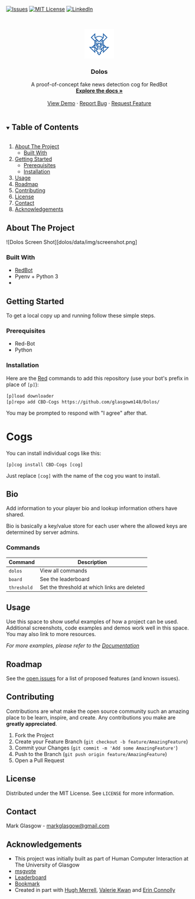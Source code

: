 <!--[![Contributors][contributors-shield]][contributors-url]
[![Forks][forks-shield]][forks-url]
[![Stargazers][stars-shield]][stars-url]-->
[![Issues][issues-shield]][issues-url]
[![MIT License][license-shield]][license-url]
[![LinkedIn][linkedin-shield]][linkedin-url]



<!-- PROJECT LOGO -->
<br />
<p align="center">
  <a href="https://github.com/glasgowm148/Dolos">
    <img src="dolos/data/img/logo.png" alt="Logo" width="80" height="80">
  </a>

  <h3 align="center">Dolos</h3>

  <p align="center">
    A proof-of-concept fake news detection cog for RedBot
    <br />
    <a href="https://github.com/glasgowm148/Dolos/dolos/docs"><strong>Explore the docs »</strong></a>
    <br />
    <br />
    <a href="https://github.com/glasgowm148/Dolos/data/demo">View Demo</a>
    ·
    <a href="https://github.com/glasgowm148/Dolos/issues">Report Bug</a>
    ·
    <a href="https://github.com/glasgowm148/Dolos/issues">Request Feature</a>
  </p>
</p>



<!-- TABLE OF CONTENTS -->
<details open="open">
  <summary><h2 style="display: inline-block">Table of Contents</h2></summary>
  <ol>
    <li>
      <a href="#about-the-project">About The Project</a>
      <ul>
        <li><a href="#built-with">Built With</a></li>
      </ul>
    </li>
    <li>
      <a href="#getting-started">Getting Started</a>
      <ul>
        <li><a href="#prerequisites">Prerequisites</a></li>
        <li><a href="#installation">Installation</a></li>
      </ul>
    </li>
    <li><a href="#usage">Usage</a></li>
    <li><a href="#roadmap">Roadmap</a></li>
    <li><a href="#contributing">Contributing</a></li>
    <li><a href="#license">License</a></li>
    <li><a href="#contact">Contact</a></li>
    <li><a href="#acknowledgements">Acknowledgements</a></li>
  </ol>
</details>



<!-- ABOUT THE PROJECT -->
## About The Project

![Dolos Screen Shot][dolos/data/img/screenshot.png]


### Built With

* []()[RedBot](https://github.com/Cog-Creators/Red-DiscordBot)
* []()Pyenv + Python 3
* []()



<!-- GETTING STARTED -->
## Getting Started

To get a local copy up and running follow these simple steps.

### Prerequisites

* Red-Bot
* Python

### Installation

Here are the [Red](https://github.com/Cog-Creators/Red-DiscordBot) commands to add this repository (use your bot's prefix in place of `[p]`):
```
[p]load downloader
[p]repo add CBD-Cogs https://github.com/glasgowm148/Dolos/
```

You may be prompted to respond with "I agree" after that.


# Cogs

You can install individual cogs like this:
```
[p]cog install CBD-Cogs [cog]
```

Just replace `[cog]` with the name of the cog you want to install.

## Bio

Add information to your player bio and lookup information others have shared.

Bio is basically a key/value store for each user where the allowed keys are determined by server admins.

### Commands

| Command     | Description |
| ----------- | ----------- |
| `dolos`       | View all commands |
| `board` | See the leaderboard |
| `threshold` | Set the threshold at which links are deleted |





<!-- USAGE EXAMPLES -->
## Usage

Use this space to show useful examples of how a project can be used. Additional screenshots, code examples and demos work well in this space. You may also link to more resources.

_For more examples, please refer to the [Documentation](https://github.com/glasgowm148/Dolos/dolos/docs)_



<!-- ROADMAP -->
## Roadmap

See the [open issues](https://github.com/glasgowm148/Dolos/issues) for a list of proposed features (and known issues).



<!-- CONTRIBUTING -->
## Contributing

Contributions are what make the open source community such an amazing place to be learn, inspire, and create. Any contributions you make are **greatly appreciated**.

1. Fork the Project
2. Create your Feature Branch (`git checkout -b feature/AmazingFeature`)
3. Commit your Changes (`git commit -m 'Add some AmazingFeature'`)
4. Push to the Branch (`git push origin feature/AmazingFeature`)
5. Open a Pull Request



<!-- LICENSE -->
## License

Distributed under the MIT License. See `LICENSE` for more information.



<!-- CONTACT -->
## Contact

Mark Glasgow - markglasgow@gmail.com


<!-- ACKNOWLEDGEMENTS -->
## Acknowledgements

* This project was initially built as part of Human Computer Interaction at The University of Glasgow
* [msgvote](https://github.com/flapjax/FlapJack-Cogs/tree/red-v3-rewrites/msgvote)
* [Leaderboard](https://github.com/Predeactor/Predeactor-Cogs)
* [Bookmark](https://gitlab.com/CrunchBangDev/cbd-cogs)
* Created in part with [Hugh Merrell](https://github.com/Merrell17), [Valerie Kwan](https://github.com/FlowerVal) and [Erin Connolly](https://github.com/econnolly27)





<!-- MARKDOWN LINKS & IMAGES -->
<!-- https://www.markdownguide.org/basic-syntax/#reference-style-links -->
[contributors-shield]: https://img.shields.io/github/contributors/glasgowm148/Dolos.svg?style=for-the-badge
[contributors-url]: https://github.com/glasgowm148/Dolos/graphs/contributors
[forks-shield]: https://img.shields.io/github/forks/glasgowm148/Dolos.svg?style=for-the-badge
[forks-url]: https://github.com/glasgowm148/Dolos/network/members
[stars-shield]: https://img.shields.io/github/stars/glasgowm148/Dolos.svg?style=for-the-badge
[stars-url]: https://github.com/glasgowm148/Dolos/stargazers
[issues-shield]: https://img.shields.io/github/issues/glasgowm148/Dolos.svg?style=for-the-badge
[issues-url]: https://github.com/glasgowm148/Dolos/issues
[license-shield]: https://img.shields.io/github/license/glasgowm148/Dolos.svg?style=for-the-badge
[license-url]: https://github.com/glasgowm148/Dolos/blob/master/LICENSE.txt
[linkedin-shield]: https://img.shields.io/badge/-LinkedIn-black.svg?style=for-the-badge&logo=linkedin&colorB=555
[linkedin-url]: https://www.linkedin.com/in/glasgowmark/